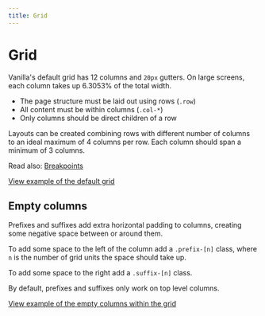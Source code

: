 ```yaml
---
title: Grid
---
```


# Grid

Vanilla's default grid has 12 columns and `20px` gutters. On large screens, each column takes up 6.3053% of the total width.

- The page structure must be laid out using rows (`.row`)
- All content must be within columns (`.col-*`)
- Only columns should be direct children of a row

Layouts can be created combining rows with different number of columns to an ideal maximum of 4 columns per row. Each column should span a minimum of 3 columns.

Read also: [Breakpoints](/en/settings/breakpoints)

<a href="https://vanilla-framework.github.io/vanilla-framework/examples/patterns/grid/default/"
    class="js-example">
    View example of the default grid
</a>

## Empty columns

Prefixes and suffixes add extra horizontal padding to columns, creating some negative space between or around them.

To add some space to the left of the column add a `.prefix-[n]` class, where `n` is the number of grid units the space should take up.

To add some space to the right add a `.suffix-[n]` class.

By default, prefixes and suffixes only work on top level columns. 

<a href="https://vanilla-framework.github.io/vanilla-framework/examples/patterns/grid/empty-columns/"
    class="js-example">
    View example of the empty columns within the grid
</a>
